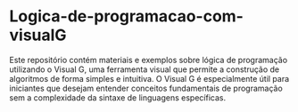 # Logica-de-programacao-com-visualG
Este repositório contém materiais e exemplos sobre lógica de programação utilizando o Visual G, uma ferramenta visual que permite a construção de algoritmos de forma simples e intuitiva. O Visual G é especialmente útil para iniciantes que desejam entender conceitos fundamentais de programação sem a complexidade da sintaxe de linguagens específicas.

